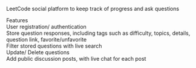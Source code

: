 LeetCode social platform to keep track of progress and ask questions  
  
Features  
User registration/ authentication  
Store question responses, including tags such as difficulty, topics, details, question link, favorite/unfavorite  
Filter stored questions with live search  
Update/ Delete questions  
Add public discussion posts, with live chat for each post  
